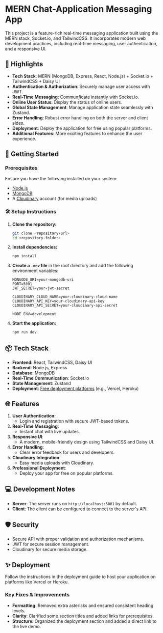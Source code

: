 # MERN Chat-Application Messaging App

This project is a feature-rich real-time messaging application built using the MERN stack, Socket.io, and TailwindCSS. It incorporates modern web development practices, including real-time messaging, user authentication, and a responsive UI.

## 🌟 Highlights

- **Tech Stack**: MERN (MongoDB, Express, React, Node.js) + Socket.io + TailwindCSS + Daisy UI
- **Authentication & Authorization**: Securely manage user access with JWT.
- **Real-Time Messaging**: Communƒicate instantly with Socket.io.
- **Online User Status**: Display the status of online users.
- **Global State Management**: Manage application state seamlessly with Zustand.
- **Error Handling**: Robust error handling on both the server and client sides.
- **Deployment**: Deploy the application for free using popular platforms.
- **Additional Features**: More exciting features to enhance the user experience.

## 🚀 Getting Started

### Prerequisites

Ensure you have the following installed on your system:

- [Node.js](https://nodejs.org/)
- [MongoDB](https://www.mongodb.com/)
- A [Cloudinary](https://cloudinary.com/) account (for media uploads)

### 🛠 Setup Instructions

1. **Clone the repository:**

   ```bash
   git clone <repository-url>
   cd <repository-folder>
   ```

2. **Install dependencies:**

   ```bash
   npm install
   ```

3. **Create a `.env` file** in the root directory and add the following environment variables:

   ```env
   MONGODB_URI=your-mongodb-uri
   PORT=5001
   JWT_SECRET=your-jwt-secret

   CLOUDINARY_CLOUD_NAME=your-cloudinary-cloud-name
   CLOUDINARY_API_KEY=your-cloudinary-api-key
   CLOUDINARY_API_SECRET=your-cloudinary-api-secret

   NODE_ENV=development
   ```

4. **Start the application:**

   ```bash
   npm run dev
   ```

## 📦 Tech Stack

- **Frontend**: React, TailwindCSS, Daisy UI
- **Backend**: Node.js, Express
- **Database**: MongoDB
- **Real-Time Communication**: Socket.io
- **State Management**: Zustand
- **Deployment**: [Free deployment platforms](https://vercel.com/) (e.g., Vercel, Heroku)

## 🌐 Features

1. **User Authentication**:
   - Login and registration with secure JWT-based tokens.
2. **Real-Time Messaging**:
   - Instant chat with live updates.
3. **Responsive UI**:
   - A modern, mobile-friendly design using TailwindCSS and Daisy UI.
4. **Error Handling**:
   - Clear error feedback for users and developers.
5. **Cloudinary Integration**:
   - Easy media uploads with Cloudinary.
6. **Professional Deployment**:
   - Deploy your app for free on popular platforms.

## 💻 Development Notes

- **Server**: The server runs on `http://localhost:5001` by default.
- **Client**: The client can be configured to connect to the server's API.

## 🛡 Security

- Secure API with proper validation and authorization mechanisms.
- JWT for secure session management.
- Cloudinary for secure media storage.

## ✨ Deployment

Follow the instructions in the deployment guide to host your application on platforms like Vercel or Heroku.




### Key Fixes & Improvements

- **Formatting**: Removed extra asterisks and ensured consistent heading levels.
- **Clarity**: Clarified some section titles and added links for prerequisites.
- **Structure**: Organized the deployment section and added a direct link to the live demo.

